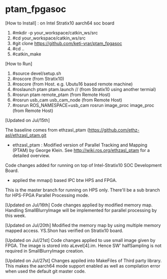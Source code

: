 ptam_fpgasoc
============
[How to Install] 
: on Intel Stratix10 aarch64 soc board
1. #mkdir -p your_workspace/catkin_ws/src
2. #cd your_workspace/catkin_ws/src
3. #git clone https://github.com/keti-vrar/ptam_fpgasoc
4. #cd ..
5. #catkin_make

[How to Run]
1. #source devel/setup.sh
2. #roscore  (from Stratix10)
3. #roscore  (from Host. e.g. Ubutu16 based remote machine)
4. #roslaunch ptam ptam.launch // (from Stratix10 using another termial)
5. #rosrun ptam remote_ptam (from Remote Host)
6. #rosrun usb_cam usb_cam_node (from Remote Host)
7. #rosrun ROS_NAMESPACE=usb_cam rosrun image_proc image_proc (from Remote Host)

[Updated on Jul/15th]

The baseline comes from ethzasl_ptam (https://github.com/ethz-asl/ethzasl_ptam.git

- ethzasl_ptam : Modified version of Parallel Tracking and Mapping (PTAM) by George Klein. See http://wiki.ros.org/ethzasl_ptam for a detailed overview.

Code changes added for running on top of Intel-Stratix10 SOC Development Board.
- applied the mmap() based IPC btw HPS and FPGA.

This is the master branch for running on HPS only.
There'll be a sub branch for HPS-FPGA Parallel Processing mode.

[Updated on Jul/16th]
Code changes applied by modified memory map. 
Handling SmallBlurryImage will be implemented for parallel processing by this week.

[Updated on Jul/20th]
Modified the memory map by using multiple memory mapped access.
YS.Shon has verified on Stratix10 board.

[Updated on Jul/21st]
Code changes applied to use small image given by FPGA.
The image is stored into aLevel[4].im. Hence SW' halfSampling is not required in SmallBlurryImage creation.

[Updated on Jul/27st]
Changes appiled into MakeFiles of Third party library. This makes the aarch64 mode support enabled as well as compilation error when used the default git master code.
